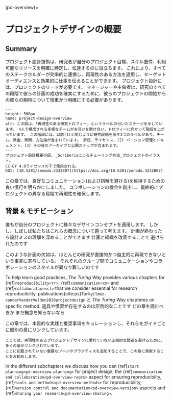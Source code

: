 (pd-overview)=
# プロジェクトデザインの概要

## Summary

プロジェクト設計技術は、研究者が自分のプロジェクト目標、スキル要件、利用可能なリソースを明確に特定し、伝達するのに役立ちます。 これにより、すべてのステークホルダーが効率的に連携し、再現性のある方法を適用し、ターゲットオーディエンスと効果的に仕事を伝えることができます。 プロジェクト設計には、プロジェクトのリードが必要です。 マネージャーや主催者は、研究のすべての段階で彼らの計画の成功を確実にするために、彼らのプロジェクトの開始からの彼らの期待について慎重かつ明確にする必要があります。

```{figure} ../figures/project-design-overview.jpg
---
height: 500px
name: project-design-overview
alt: この図は、「再現性のある研究トロフィー」というラベルの付いたステージを示しています。 4人で構成される多様なチームがお互いを助け合い、トロフィーに向かって階段を上がっています。 この階段には、以前(1)と同じように研究段階を示す3つのラベルがあり、チーム、資金、質問、方法論が含まれています。 承認、ライセンス、(2) バージョン管理とドキュメント、(3) その後のアーカイブと公開ステップが含まれます。
---
プロジェクト設計概要の図. _Scriberiaによるチューリング方法_プロジェクトのイラスト。
CC-BY 4.0ライセンスの下で使用される。
DOI: [10.5281/zenodo.3332807](https://doi.org/10.5281/zenodo.3332807)
```

この章では、良好なコミュニケーション(および誤解を避ける)を維持するための良い慣行を明らかにしました。 コラボレーションの機会を創出し、最終的にプロジェクトの異なる段階で再現性を確保します。

## 背景 & モチビーション

誰もが自分のプロジェクトに様々なデザインコンセプトを適用します。 しかし、しばしば私たちはこれらの概念について遡って考えます。 計画が終わったら設計ミスの理解を深めることができます 計画と組織を改善することで 避けられたのです

このような計画の欠如は、ほとんどの研究が直接的かつ自主的に再現できないという事実に寄与している。 それぞれのグループ間でコミュニケーションやコラボレーションのスタイルが異なり難しいのです

To help learn good practices, *The Turing Way* provides various chapters for {ref}`reproducibility<rr>`, {ref}`communication<cm>` and {ref}`collaboration<cl>` that we consider essential for research reproducibility. publications{cite:ps}`Turkyilmaz-vanderVanderVelden2020projectdesign` と _The Turing Way_ chapteres on specific method. 道具や慣習が存在するのは圧倒的なことです どの章を読むべきか まだ概念を知らないなら

この章では、本質的な実践と推奨事項をキュレーションし、それらをガイドごとに個別の章にリンクしています。

```{note}
ここでは、再現性のあるプロジェクトデザインに慣れていない圧倒的な読者を避けるために、多くの章がリンクされています。
ここに記載されていない重要なツールやプラクティスを追加することで、この章に貢献することをお勧めします。
```

In the different subchapters we discuss how you can {ref}`start planning<pd-overview-planning>` for project design, the {ref}`communication and collaboration<pd-overview-repro>` aspect for ensuring reproducibilty, {ref}`tools and methods<pd-overview-methods>` for reproducibility, {ref}`version control and documentation<pd-overview-version>` aspects and {ref}`sharing your research<pd-overview-sharing>`.

